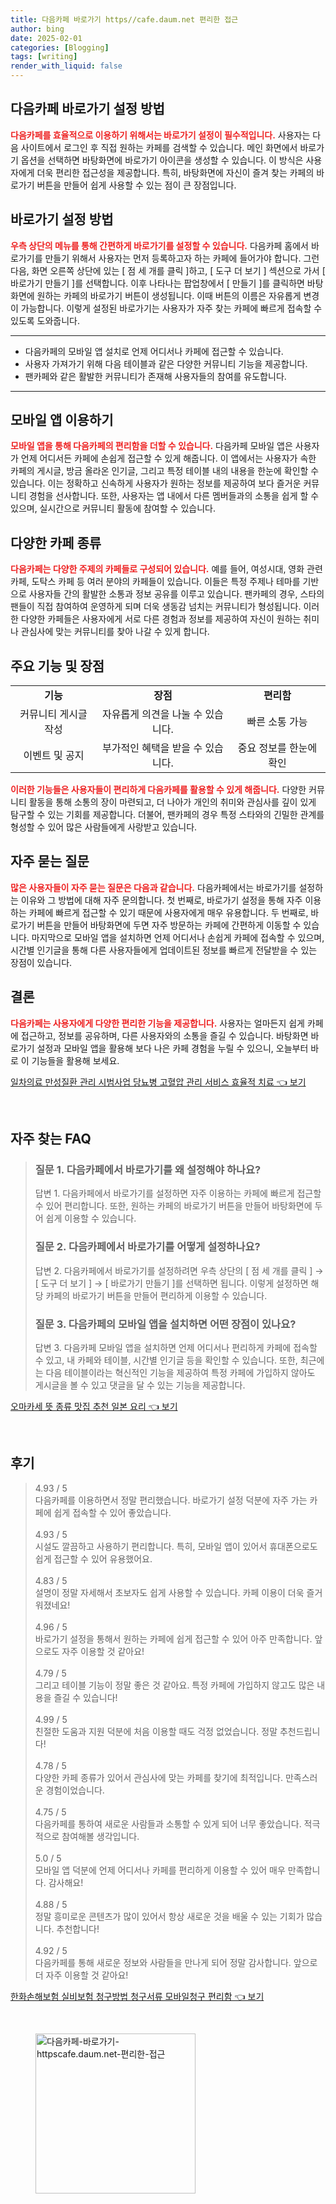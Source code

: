 ```yaml
---
title: 다음카페 바로가기 https//cafe.daum.net 편리한 접근
author: bing
date: 2025-02-01
categories: [Blogging]
tags: [writing]
render_with_liquid: false
---
```



<h2 id='다음카페_바로가기_방법'>다음카페 바로가기 설정 방법</h2>

<p><b><span style="color: #ee2323;">다음카페를 효율적으로 이용하기 위해서는 바로가기 설정이 필수적입니다.</span></b> 사용자는 다음 사이트에서 로그인 후 직접 원하는 카페를 검색할 수 있습니다. 메인 화면에서 바로가기 옵션을 선택하면 바탕화면에 바로가기 아이콘을 생성할 수 있습니다. 이 방식은 사용자에게 더욱 편리한 접근성을 제공합니다. 특히, 바탕화면에 자신이 즐겨 찾는 카페의 바로가기 버튼을 만들어 쉽게 사용할 수 있는 점이 큰 장점입니다.</p>

<h2 id='바로가기_설정_방법'>바로가기 설정 방법</h2>

<p><b><span style="color: #ee2323;">우측 상단의 메뉴를 통해 간편하게 바로가기를 설정할 수 있습니다.</span></b> 다음카페 홈에서 바로가기를 만들기 위해서 사용자는 먼저 등록하고자 하는 카페에 들어가야 합니다. 그런 다음, 화면 오른쪽 상단에 있는 [ 점 세 개를 클릭 ]하고, [ 도구 더 보기 ] 섹션으로 가서 [ 바로가기 만들기 ]를 선택합니다. 이후 나타나는 팝업창에서 [ 만들기 ]를 클릭하면 바탕화면에 원하는 카페의 바로가기 버튼이 생성됩니다. 이때 버튼의 이름은 자유롭게 변경이 가능합니다. 이렇게 설정된 바로가기는 사용자가 자주 찾는 카페에 빠르게 접속할 수 있도록 도와줍니다.</p>

<hr />

<ul>
    <li>다음카페의 모바일 앱 설치로 언제 어디서나 카페에 접근할 수 있습니다.</li>
    <li>사용자 가져가기 위해 다음 테이블과 같은 다양한 커뮤니티 기능을 제공합니다.</li>
    <li>팬카페와 같은 활발한 커뮤니티가 존재해 사용자들의 참여를 유도합니다.</li>
</ul>

<hr />

<h2 id='모바일_앱_이용하기'>모바일 앱 이용하기</h2>

<p><b><span style="color: #ee2323;">모바일 앱을 통해 다음카페의 편리함을 더할 수 있습니다.</span></b> 다음카페 모바일 앱은 사용자가 언제 어디서든 카페에 손쉽게 접근할 수 있게 해줍니다. 이 앱에서는 사용자가 속한 카페의 게시글, 방금 올라온 인기글, 그리고 특정 테이블 내의 내용을 한눈에 확인할 수 있습니다. 이는 정확하고 신속하게 사용자가 원하는 정보를 제공하여 보다 즐거운 커뮤니티 경험을 선사합니다. 또한, 사용자는 앱 내에서 다른 멤버들과의 소통을 쉽게 할 수 있으며, 실시간으로 커뮤니티 활동에 참여할 수 있습니다.</p>

<h2 id='다양한_카페_종류'>다양한 카페 종류</h2>

<p><b><span style="color: #ee2323;">다음카페는 다양한 주제의 카페들로 구성되어 있습니다.</span></b> 예를 들어, 여성시대, 영화 관련 카페, 도탁스 카페 등 여러 분야의 카페들이 있습니다. 이들은 특정 주제나 테마를 기반으로 사용자들 간의 활발한 소통과 정보 공유를 이루고 있습니다. 팬카페의 경우, 스타의 팬들이 직접 참여하여 운영하게 되며 더욱 생동감 넘치는 커뮤니티가 형성됩니다. 이러한 다양한 카페들은 사용자에게 서로 다른 경험과 정보를 제공하여 자신이 원하는 취미나 관심사에 맞는 커뮤니티를 찾아 나갈 수 있게 합니다.</p>

<h2 id='주요_기능_및_장점'>주요 기능 및 장점</h2>

<table>
    <tr>
        <td style="text-align: center; height: 17px;"><b>기능</b></td>
        <td style="text-align: center; height: 17px;"><b>장점</b></td>
        <td style="text-align: center; height: 17px;"><b>편리함</b></td>
    </tr>
    <tr>
        <td style="text-align: center; height: 17px;">커뮤니티 게시글 작성</td>
        <td style="text-align: center; height: 17px;">자유롭게 의견을 나눌 수 있습니다.</td>
        <td style="text-align: center; height: 17px;">빠른 소통 가능</td>
    </tr>
    <tr>
        <td style="text-align: center; height: 17px;">이벤트 및 공지</td>
        <td style="text-align: center; height: 17px;">부가적인 혜택을 받을 수 있습니다.</td>
        <td style="text-align: center; height: 17px;">중요 정보를 한눈에 확인</td>
    </tr>
</table>

<p><b><span style="color: #ee2323;">이러한 기능들은 사용자들이 편리하게 다음카페를 활용할 수 있게 해줍니다.</span></b> 다양한 커뮤니티 활동을 통해 소통의 장이 마련되고, 더 나아가 개인의 취미와 관심사를 깊이 있게 탐구할 수 있는 기회를 제공합니다. 더불어, 팬카페의 경우 특정 스타와의 긴밀한 관계를 형성할 수 있어 많은 사람들에게 사랑받고 있습니다.</p>

<h2 id='자주_묻는_질문'>자주 묻는 질문</h2>

<p><b><span style="color: #ee2323;">많은 사용자들이 자주 묻는 질문은 다음과 같습니다.</span></b> 다음카페에서는 바로가기를 설정하는 이유와 그 방법에 대해 자주 문의합니다. 첫 번째로, 바로가기 설정을 통해 자주 이용하는 카페에 빠르게 접근할 수 있기 때문에 사용자에게 매우 유용합니다. 두 번째로, 바로가기 버튼을 만들어 바탕화면에 두면 자주 방문하는 카페에 간편하게 이동할 수 있습니다. 마지막으로 모바일 앱을 설치하면 언제 어디서나 손쉽게 카페에 접속할 수 있으며, 시간별 인기글을 통해 다른 사용자들에게 업데이트된 정보를 빠르게 전달받을 수 있는 장점이 있습니다.</p>

<h2 id='결론'>결론</h2>

<p><b><span style="color: #ee2323;">다음카페는 사용자에게 다양한 편리한 기능을 제공합니다.</span></b> 사용자는 얼마든지 쉽게 카페에 접근하고, 정보를 공유하며, 다른 사용자와의 소통을 즐길 수 있습니다. 바탕화면 바로가기 설정과 모바일 앱을 활용해 보다 나은 카페 경험을 누릴 수 있으니, 오늘부터 바로 이 기능들을 활용해 보세요.</p>


<p><a class="click-button" title="일차의료 만성질환 관리 시범사업 당뇨병 고혈압 관리 서비스 효율적 치료" href="https://aptwhite.github.io/posts/%EC%9D%BC%EC%B0%A8%EC%9D%98%EB%A3%8C-%EB%A7%8C%EC%84%B1%EC%A7%88%ED%99%98-%EA%B4%80%EB%A6%AC-%EC%8B%9C%EB%B2%94%EC%82%AC%EC%97%85-%EB%8B%B9%EB%87%A8%EB%B3%91-%EA%B3%A0%ED%98%88%EC%95%95-%EA%B4%80%EB%A6%AC-%EC%84%9C%EB%B9%84%EC%8A%A4-%ED%9A%A8%EC%9C%A8%EC%A0%81-%EC%B9%98%EB%A3%8C/" rel="dofollow">일차의료 만성질환 관리 시범사업 당뇨병 고혈압 관리 서비스 효율적 치료 👈 보기</a></p><br>
<h2 id='자주_찾는_FAQ'>자주 찾는 FAQ</h2>
<div itemscope="" itemtype="https://schema.org/FAQPage"> 
<blockquote> 
<div itemscope="" itemprop="mainEntity" itemtype="https://schema.org/Question"> 
<h3 itemprop="name">질문 1. 다음카페에서 바로가기를 왜 설정해야 하나요?</h3> 
<div itemscope="" itemprop="acceptedAnswer" itemtype="https://schema.org/Answer"> 
<span itemprop="text"> 
<p>답변 1. 다음카페에서 바로가기를 설정하면 자주 이용하는 카페에 빠르게 접근할 수 있어 편리합니다. 또한, 원하는 카페의 바로가기 버튼을 만들어 바탕화면에 두어 쉽게 이용할 수 있습니다.</p> 
</span> 
</div> 
</div> 

<div itemscope="" itemprop="mainEntity" itemtype="https://schema.org/Question"> 
<h3 itemprop="name">질문 2. 다음카페에서 바로가기를 어떻게 설정하나요?</h3> 
<div itemscope="" itemprop="acceptedAnswer" itemtype="https://schema.org/Answer"> 
<span itemprop="text"> 
<p>답변 2. 다음카페에서 바로가기를 설정하려면 우측 상단의 [ 점 세 개를 클릭 ] → [ 도구 더 보기 ] → [ 바로가기 만들기 ]를 선택하면 됩니다. 이렇게 설정하면 해당 카페의 바로가기 버튼을 만들어 편리하게 이용할 수 있습니다.</p> 
</span> 
</div> 
</div> 

<div itemscope="" itemprop="mainEntity" itemtype="https://schema.org/Question"> 
<h3 itemprop="name">질문 3. 다음카페의 모바일 앱을 설치하면 어떤 장점이 있나요?</h3> 
<div itemscope="" itemprop="acceptedAnswer" itemtype="https://schema.org/Answer"> 
<span itemprop="text"> 
<p>답변 3. 다음카페 모바일 앱을 설치하면 언제 어디서나 편리하게 카페에 접속할 수 있고, 내 카페와 테이블, 시간별 인기글 등을 확인할 수 있습니다. 또한, 최근에는 다음 테이블이라는 혁신적인 기능을 제공하여 특정 카페에 가입하지 않아도 게시글을 볼 수 있고 댓글을 달 수 있는 기능을 제공합니다.</p> 
</span> 
</div> 
</div> 

</blockquote> 
</div>
<p><a class="click-button" title="오마카세 뜻 종류 맛집 추천 일본 요리" href="https://aptwhite.github.io/posts/%EC%98%A4%EB%A7%88%EC%B9%B4%EC%84%B8-%EB%9C%BB-%EC%A2%85%EB%A5%98-%EB%A7%9B%EC%A7%91-%EC%B6%94%EC%B2%9C-%EC%9D%BC%EB%B3%B8-%EC%9A%94%EB%A6%AC/" rel="dofollow">오마카세 뜻 종류 맛집 추천 일본 요리 👈 보기</a></p><br>
<h2 id='후기'>후기</h2>
<div itemscope itemtype="https://schema.org/Product">
  <blockquote>
  <div itemprop="review" itemscope itemtype="https://schema.org/Review">
      <div itemprop="reviewRating" itemscope itemtype="https://schema.org/Rating"> <span itemprop="ratingValue">4.93</span> / <span itemprop="bestRating">5</span> </div>
      <span itemprop="reviewBody">다음카페를 이용하면서 정말 편리했습니다. 바로가기 설정 덕분에 자주 가는 카페에 쉽게 접속할 수 있어 좋았습니다. </span>
  </div>
  <br>
  <div itemprop="review" itemscope itemtype="https://schema.org/Review">
      <div itemprop="reviewRating" itemscope itemtype="https://schema.org/Rating"> <span itemprop="ratingValue">4.93</span> / <span itemprop="bestRating">5</span> </div>
      <span itemprop="reviewBody">시설도 깔끔하고 사용하기 편리합니다. 특히, 모바일 앱이 있어서 휴대폰으로도 쉽게 접근할 수 있어 유용했어요.</span>
  </div>
  <br>
  <div itemprop="review" itemscope itemtype="https://schema.org/Review">
      <div itemprop="reviewRating" itemscope itemtype="https://schema.org/Rating"> <span itemprop="ratingValue">4.83</span> / <span itemprop="bestRating">5</span> </div>
      <span itemprop="reviewBody">설명이 정말 자세해서 초보자도 쉽게 사용할 수 있습니다. 카페 이용이 더욱 즐거워졌네요!</span>
  </div>
  <br>
  <div itemprop="review" itemscope itemtype="https://schema.org/Review">
      <div itemprop="reviewRating" itemscope itemtype="https://schema.org/Rating"> <span itemprop="ratingValue">4.96</span> / <span itemprop="bestRating">5</span> </div>
      <span itemprop="reviewBody">바로가기 설정을 통해서 원하는 카페에 쉽게 접근할 수 있어 아주 만족합니다. 앞으로도 자주 이용할 것 같아요!</span>
  </div>
  <br>
  <div itemprop="review" itemscope itemtype="https://schema.org/Review">
      <div itemprop="reviewRating" itemscope itemtype="https://schema.org/Rating"> <span itemprop="ratingValue">4.79</span> / <span itemprop="bestRating">5</span> </div>
      <span itemprop="reviewBody">그리고 테이블 기능이 정말 좋은 것 같아요. 특정 카페에 가입하지 않고도 많은 내용을 즐길 수 있습니다!</span>
  </div>
  <br>
  <div itemprop="review" itemscope itemtype="https://schema.org/Review">
      <div itemprop="reviewRating" itemscope itemtype="https://schema.org/Rating"> <span itemprop="ratingValue">4.99</span> / <span itemprop="bestRating">5</span> </div>
      <span itemprop="reviewBody">친절한 도움과 지원 덕분에 처음 이용할 때도 걱정 없었습니다. 정말 추천드립니다!</span>
  </div>
  <br>
  <div itemprop="review" itemscope itemtype="https://schema.org/Review">
      <div itemprop="reviewRating" itemscope itemtype="https://schema.org/Rating"> <span itemprop="ratingValue">4.78</span> / <span itemprop="bestRating">5</span> </div>
      <span itemprop="reviewBody">다양한 카페 종류가 있어서 관심사에 맞는 카페를 찾기에 최적입니다. 만족스러운 경험이었습니다.</span>
  </div>
  <br>
  <div itemprop="review" itemscope itemtype="https://schema.org/Review">
      <div itemprop="reviewRating" itemscope itemtype="https://schema.org/Rating"> <span itemprop="ratingValue">4.75</span> / <span itemprop="bestRating">5</span> </div>
      <span itemprop="reviewBody">다음카페를 통하여 새로운 사람들과 소통할 수 있게 되어 너무 좋았습니다. 적극적으로 참여해볼 생각입니다.</span>
  </div>
  <br>
  <div itemprop="review" itemscope itemtype="https://schema.org/Review">
      <div itemprop="reviewRating" itemscope itemtype="https://schema.org/Rating"> <span itemprop="ratingValue">5.0</span> / <span itemprop="bestRating">5</span> </div>
      <span itemprop="reviewBody">모바일 앱 덕분에 언제 어디서나 카페를 편리하게 이용할 수 있어 매우 만족합니다. 감사해요!</span>
  </div>
  <br>
  <div itemprop="review" itemscope itemtype="https://schema.org/Review">
      <div itemprop="reviewRating" itemscope itemtype="https://schema.org/Rating"> <span itemprop="ratingValue">4.88</span> / <span itemprop="bestRating">5</span> </div>
      <span itemprop="reviewBody">정말 흥미로운 콘텐츠가 많이 있어서 항상 새로운 것을 배울 수 있는 기회가 많습니다. 추천합니다!</span>
  </div>
  <br>
  <div itemprop="review" itemscope itemtype="https://schema.org/Review">
      <div itemprop="reviewRating" itemscope itemtype="https://schema.org/Rating"> <span itemprop="ratingValue">4.92</span> / <span itemprop="bestRating">5</span> </div>
      <span itemprop="reviewBody">다음카페를 통해 새로운 정보와 사람들을 만나게 되어 정말 감사합니다. 앞으로 더 자주 이용할 것 같아요!</span>
  </div>
  </blockquote>
</div>
<p><a class="click-button" title="한화손해보험 실비보험 청구방법 청구서류 모바일청구 편리함" href="https://aptwhite.github.io/posts/%ED%95%9C%ED%99%94%EC%86%90%ED%95%B4%EB%B3%B4%ED%97%98-%EC%8B%A4%EB%B9%84%EB%B3%B4%ED%97%98-%EC%B2%AD%EA%B5%AC%EB%B0%A9%EB%B2%95-%EC%B2%AD%EA%B5%AC%EC%84%9C%EB%A5%98-%EB%AA%A8%EB%B0%94%EC%9D%BC%EC%B2%AD%EA%B5%AC-%ED%8E%B8%EB%A6%AC%ED%95%A8/" rel="dofollow">한화손해보험 실비보험 청구방법 청구서류 모바일청구 편리함 👈 보기</a></p><br>
<figure class="image"><img src="https://aptwhite.github.io/assets/img/thumbnail/다음카페-바로가기-httpscafe.daum.net-편리한-접근.webp" alt="다음카페-바로가기-httpscafe.daum.net-편리한-접근" width="256" height="256"></figure>